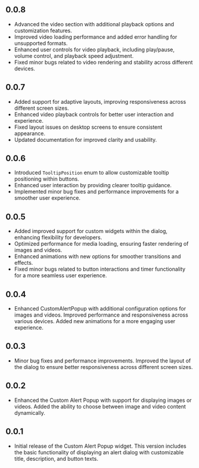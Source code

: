 ## 0.0.8

- Advanced the video section with additional playback options and customization features.
- Improved video loading performance and added error handling for unsupported formats.
- Enhanced user controls for video playback, including play/pause, volume control, and playback speed adjustment.
- Fixed minor bugs related to video rendering and stability across different devices.

## 0.0.7

- Added support for adaptive layouts, improving responsiveness across different screen sizes.
- Enhanced video playback controls for better user interaction and experience.
- Fixed layout issues on desktop screens to ensure consistent appearance.
- Updated documentation for improved clarity and usability.

## 0.0.6

- Introduced `TooltipPosition` enum to allow customizable tooltip positioning within buttons.
- Enhanced user interaction by providing clearer tooltip guidance.
- Implemented minor bug fixes and performance improvements for a smoother user experience.

## 0.0.5

- Added improved support for custom widgets within the dialog, enhancing flexibility for developers.
- Optimized performance for media loading, ensuring faster rendering of images and videos.
- Enhanced animations with new options for smoother transitions and effects.
- Fixed minor bugs related to button interactions and timer functionality for a more seamless user experience.

## 0.0.4

- Enhanced CustomAlertPopup with additional configuration options for images and videos. Improved performance and responsiveness across various devices. Added new animations for a more engaging user experience.

## 0.0.3

- Minor bug fixes and performance improvements. Improved the layout of the dialog to ensure better responsiveness across different screen sizes.

## 0.0.2

- Enhanced the Custom Alert Popup with support for displaying images or videos. Added the ability to choose between image and video content dynamically.

## 0.0.1

- Initial release of the Custom Alert Popup widget. This version includes the basic functionality of displaying an alert dialog with customizable title, description, and button texts.

